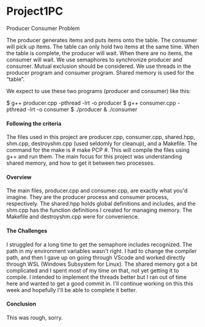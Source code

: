 # Project1PC
 Producer Consumer Problem

 The producer generates items and puts items onto the table. The consumer will pick up items. The table can only hold two items at the same time. When the table is complete, the producer will wait. When there are no items, the consumer will wait. We use semaphores to synchronize producer and consumer.  Mutual exclusion should be considered. We use threads in the producer program and consumer program. Shared memory is used for the “table”.

We expect to use these two programs (producer and consumer) like this:

$ g++ producer.cpp -pthread -lrt -o producer
$ g++ consumer.cpp -pthread -lrt -o consumer
$ ./producer & ./consumer


#### Following the criteria
The files used in this project are producer.cpp, consumer.cpp, shared.hpp, shm.cpp, destroyshm.cpp (used seldomly for cleanup), and a Makefile. The command for the make is # make PCP #. This will compile the files using g++ and run them. The main focus for this project was understanding shared memory, and how to get it between two processes.

#### Overview
The main files, producer.cpp and consumer.cpp, are exactly what you'd imagine. They are the producer process and consumer process, respectively. The shared.hpp holds global definitions and includes, and the shm.cpp has the function definitions I created for managing memory. The Makefile and destroyshm.cpp were for convenience. 

#### The Challenges
I struggled for a long time to get the semaphore includes recognized. The path in my environment variables wasn't right. I had to change the compiler path, and then I gave up on going through VScode and worked directly through WSL (Windows Subsystem for Linux). The shared memory got a bit complicated and I spent most of my time on that, not yet getting it to compile. I intended to implement the threads better but I ran out of time here and wanted to get a good commit in. I'll continue working on this this week and hopefully I'll be able to complete it better.

#### Conclusion
This was rough, sorry.

